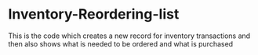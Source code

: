 # Inventory-Reordering-list
This is the code which creates a new record for inventory transactions and then also shows what is needed to be ordered and what is purchased



